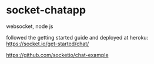 # socket-chatapp
websocket, node js

followed the getting started guide and deployed at heroku:
https://socket.io/get-started/chat/

https://github.com/socketio/chat-example

